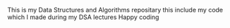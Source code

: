 This is my Data Structures and Algorithms repositary
this include my code which I made during my DSA lectures
Happy coding
